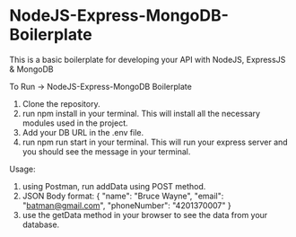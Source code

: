 # NodeJS-Express-MongoDB-Boilerplate

This is a basic boilerplate for developing your API with NodeJS, ExpressJS & MongoDB

To Run -> NodeJS-Express-MongoDB Boilerplate
1. Clone the repository.
2. run npm install in your terminal. This will install all the necessary modules used in the project.
3. Add your DB URL in the .env file.
4. run npm run start in your terminal. This will run your express server and you should see the message in your terminal.

Usage:
1. using Postman, run addData using POST method.
2. JSON Body format: 
{
  "name": "Bruce Wayne",
  "email": "batman@gmail.com",
  "phoneNumber": "4201370007"
}
3. use the getData method in your browser to see the data from your database.